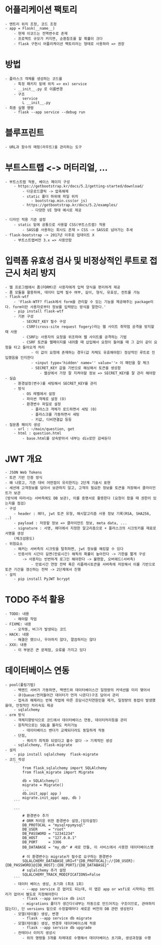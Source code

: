 # 어플리케이션 팩토리
    - 엔트리 위치 조정, 코드 조정
    - app = Flask(__name__)
        - 현재 이코드는 전역변수로 존재
        - 프로젝트 규모가 커지면, 순환참조를 할 확률이 크다
        - flask 구현시 어플리케이션 팩토리라는 형태로 사용하라 => 권장

# 방법
    - 플라스크 객체를 생성하는 코드를 
        - 특정 패키지 밑에 위치 => ex) service
        - __init__.py 로 이름변경
        - 구조
            service
            L __init__.py
    - 최종 실행 명령
        - flask --app service --debug run

# 블루프린트
    - URL과 함수의 매핑(라우트)을 관리하는 도구

# 부트스트랩 <-> 머터리얼, ...
    - 부트스트랩 적용, 베이스 페이지 구성
        - https://getbootstrap.kr/docs/5.2/getting-started/download/
            - 다운로드클릭 -> 압축해제
            - static 폴더 하위에 파일 위치
                - bootstrap.min.css(or js)
            - https://getbootstrap.kr/docs/5.2/examples/
                - 다양한 UI 형태 예시로 제공

    - 디자인 적용 기준 설정
        - static 밑에 공통으로 사용할 CSS(부트스트랩) 적용
            - SASS를 사용하는 회사도 존재 > CSS -> SASS로 넘어가는 추세
    - flask-bootstrap -> 2017년 이후로 업데이트 X
        - 부트스트랩버전 3.x => 사용안함

# 입력폼 유효성 검사 및 비정상적인 루트로 접근시 처리 방지
    - 웹 프로그램에서 폼(FORM)은 사용자에게 입력 양식을 편리하게 제공
    - 폼 모듈을 활용하여, 데이터 입력 필수 여부, 길이, 형식, 유효성, 컨트롤 가능
    - flask-wtf
        - 'Flask-WTF? flask에서 form을 관리할 수 있는 기능을 제공해주는 package이다. form이란 사용자로부터 정보를 입력받는 방식을 말한다.'
        - pip install flask-wtf
        - 기본 구성
            - SECRET_KEY 필수 구성
            - CSRF(cross-site request fogery)라는 웹 사이트 취약점 공격을 방지할 때 사용
            - CSRF는 사용자의 요청을 위조하여 웹 사이트를 공격하는 기법
            - CSRF 토큰을 웹페이지를 내려줄 때 삽입해서 요청이 들어올 때 그 값이 같이 요청을 타고 들어오게 처리
                - 이 값이 요청에 존재하는 경우(값 자체도 유효해야함) 정상적인 루트로 진입했음을 인지한다
                - <input type='hidden' name='' value=''> 이 패턴을 잘 체크
                - SECRET_KEY 값을 기반으로 해싱해서 토큰을 생성함
                    - 웹상에서 가장 잘 지켜야할 정보 => SECRET_KEY를 잘 관리 해야함
    - 실습
        - 환경설정(변수)를 세팅해서 SECRET_KEY를 관리
        - 방식
            - OS 레벨에서 설정
            - 파이썬 객체로 설정 (O)
            - 환경변수 파일로 설정
                - 플라스크 객체가 로드하면서 세팅 (O)
                - 플라스크를 가동하면서 세팅
                - 키값, 디비연결값 등등
    - 질문폼 페이지 생성
        - url : ~/main/question, get
        - html : question.html
            - base.html를 상속받아서 내부는 div로만 감싸둔다

# JWT 개요
    - JSON Web Tokens
    - 토큰 기반 인증 방식
    - 왜 나왔고, 기존 대비 어떤점이 유리한지는 2단계 기술시 표현
    - 세션에 고객정보를 담아서 보관하지 않고, 고객의 필요한 정보를 토큰을 저장해서 클라이언트가 보관
    (방식에 따라서는 서버측에도 DB 보관), 이를 증명서로 활용한다 (요청이 왔을 때 권한이 있는지를 점검)
    - 구성
        - header : 헤더, jwt 토큰 유형, 해시알고리즘 사용 정보 기록(RSA, SHA256, ..)
        - payload : 저장할 정보 => 클라이언트 정보, meta data, ...
        - signature : 서명, 헤더에서 지정한 알고리즘으로 + 플라스크의 시크릿키를 재료로 서명을 생성
        (체크섬용도)
    - 위험요소
        - 해커는 서버측의 시크릿을 탈취하면, jwt 정보를 해킹할 수 있다
        - 인증서의 시간이 길면(만료시간) 해독의 확률이 높아진다 -> 기한을 짧게 구성
            -> 사용자는 빈번하게 로그인 해야한다 -> 불편함, 오버헤드(서버측)
                - 만료시간 연장 전략 혹은 리플래시토큰을 서버측에 저장해서 이를 기반으로 토큰 기간을 갱신하는 전략 -> 2단계에서 진행
    - 설치
        - pip install PyJWT bcrypt

# TODO 주석 활용
    - TODO: 내용
        - 해야할 작업
    - FIXME: 내용
        - 오작동, 버그가 발생되는 코드
    - HACK: 내용
        - 해결은 했으나, 우아하지 않다, 깔끔하지는 않다
    - XXX: 내용
        - 이 부분은 큰 문제점, 오류를 가지고 있다
    
# 데이터베이스 연동
    - pool(풀링기법)
        - 백엔드 서버가 가동하면, 백엔드와 데이터베이스간 일정량의 커넥션을 미리 맺어서
        - 큐(Queue:먼저들어간 데이터가 먼저 나온다)구조 담아서 관리
        - 접속과 해제라는 반복 작업에 따른 응담시간지연원인을 제거, 일정량의 동접이 발생했을대, 안정적인 처리속도 제공
        - sqlalchemy
    - orm 방식
        - 객체지향방식으로 코드에서 데이터베이스 연동, 데이터처리등을 관리
        - 원칙적으로는 SQL을 몰라도 처리가능
            - 데이터베이스 밴더가 교체되더라도 동일하게 작동
        - 단점, 
            - 쿼리가 최적화 되었다고 볼수 없다 -> 기계적인 생성
        - sqlalchemy, flask-migrate
    - 설치
        - pip install sqlalchemy  flask-migrate
    - 코드 작성
        ```
            from flask_sqlalchemy import SQLAlchemy
            from flask_migrate import Migrate

            db = SQLAlchemy()
            migrate = Migrate()
            ...
            db.init_app( app )
            migrate.init_app( app, db )
        ```

        ```
            # 환경변수 추가
            # ORM 처리응 위한 환경변수 설정,(임의설정)
            DB_PROTOCAL = "mysql+pymysql"
            DB_USER     = "root"
            DB_PASSWORD = "12341234"
            DB_HOST     = "127.0.0.1"
            DB_PORT     = 3306
            DB_DATABASE = "my_db" # 새로 만들, 이 서비스에서 사용한 데이터베이스명

            # 이 환경변수는 migrate가 필수로 요구하는 환경변수
            SQLALCHEMY_DATABASE_URI=f"{DB_PROTOCAL}://{DB_USER}:{DB_PASSWORD}@{DB_HOST}:{DB_PORT}/{DB_DATABASE}"
            # sqlalchemy 추가 설정
            SQLALCHEMY_TRACK_MODIFICATIONS=False
        ```
        - 데이터 베이스 생성, 초기화 (최초 1회)
            - --app service 은 없어도 되는데, 이 앱은 app or wsfi로 시작하는 엔트리가 없어서 별도로 지정해야한다
            - flask --app service db init 
            - migrations 폴더가 생긴다(내부는 자동으로 만드어지는 구조이므로, 관여하지 않는다), 단 versions 밑으로 수정할때마다 새로운 버전의 DB 관련 생성된다
        - 모델(테이블) 생성, 변경
            - flask --app service db migrate
        - 모델(테이블) 생성, 변경후 데이터베이스에 적용
            - flask --app service db upgrade
        - 컨테이너 이미지 생성시
            - 위의 명령들 3개를 차례대로 수행해서 데이터베이스 초기화, 생성과정을 수행

        